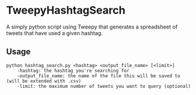 # TweepyHashtagSearch
A simply python script using Tweepy that generates a spreadsheet of tweets that have used a given hashtag.

## Usage
```
python hashtag_search.py <hashtag> <output_file_name> [<limit>]
    -hashtag: the hashtag you're searching for
    -output_file_name: the name of the file this will be saved to (will be extended with .csv)
    -limit: the maximum number of tweets you want to query (optional)
```